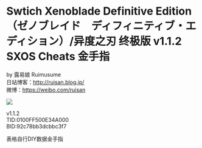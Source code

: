 # Swtich Xenoblade Definitive Edition（ゼノブレイド　ディフィニティブ・エディション）/异度之刃 终极版 v1.1.2 SXOS Cheats 金手指

by 露易娘 Ruimusume</br>
日站博客：http://ruisan.blog.jp/</br>
微博：https://weibo.com/ruisan</br>

<img src="https://i.imgur.com/GO0WahJ.jpg">

v1.1.2</br>
TID:0100FF500E34A000</br>
BID:92c78bb3dcbbc3f7</br>

表格自行DIY数据金手指
